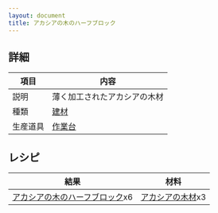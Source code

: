 ```yaml
---
layout: document
title: アカシアの木のハーフブロック
---
```

## 詳細

|項目|内容|
|---|---|
|説明|薄く加工されたアカシアの木材|
|種類|[建材](建材)|
|生産道具|[作業台](作業台)|

## レシピ

|結果|材料|
|---|---|
|[アカシアの木のハーフブロック](アカシアの木のハーフブロック)x6|[アカシアの木材](アカシアの木材)x3|

